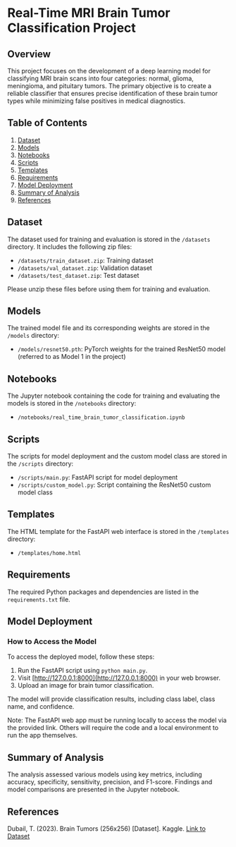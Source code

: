 # Real-Time MRI Brain Tumor Classification Project

## Overview

This project focuses on the development of a deep learning model for classifying MRI brain scans into four categories: normal, glioma, meningioma, and pituitary tumors. The primary objective is to create a reliable classifier that ensures precise identification of these brain tumor types while minimizing false positives in medical diagnostics.

## Table of Contents

1. [Dataset](#dataset)
2. [Models](#models)
3. [Notebooks](#notebooks)
4. [Scripts](#scripts)
5. [Templates](#templates)
6. [Requirements](#requirements)
7. [Model Deployment](#model-deployment)
8. [Summary of Analysis](#summary-of-analysis)
9. [References](#references)

## Dataset

The dataset used for training and evaluation is stored in the `/datasets` directory. It includes the following zip files:

- `/datasets/train_dataset.zip`: Training dataset
- `/datasets/val_dataset.zip`: Validation dataset
- `/datasets/test_dataset.zip`: Test dataset

Please unzip these files before using them for training and evaluation.

## Models

The trained model file and its corresponding weights are stored in the `/models` directory:

- `/models/resnet50.pth`: PyTorch weights for the trained ResNet50 model (referred to as Model 1 in the project)


## Notebooks

The Jupyter notebook containing the code for training and evaluating the models is stored in the `/notebooks` directory:

- `/notebooks/real_time_brain_tumor_classification.ipynb`

## Scripts

The scripts for model deployment and the custom model class are stored in the `/scripts` directory:

- `/scripts/main.py`: FastAPI script for model deployment
- `/scripts/custom_model.py`: Script containing the ResNet50 custom model class

## Templates

The HTML template for the FastAPI web interface is stored in the `/templates` directory:

- `/templates/home.html`

## Requirements

The required Python packages and dependencies are listed in the `requirements.txt` file.

## Model Deployment

### How to Access the Model

To access the deployed model, follow these steps:

1. Run the FastAPI script using `python main.py`.
2. Visit [http://127.0.0.1:8000](http://127.0.0.1:8000) in your web browser.
3. Upload an image for brain tumor classification.

The model will provide classification results, including class label, class name, and confidence.

Note: The FastAPI web app must be running locally to access the model via the provided link. Others will require the code and a local environment to run the app themselves.

## Summary of Analysis

The analysis assessed various models using key metrics, including accuracy, specificity, sensitivity, precision, and F1-score. Findings and model comparisons are presented in the Jupyter notebook.

## References

Dubail, T. (2023). Brain Tumors (256x256) [Dataset]. Kaggle. [Link to Dataset](https://www.kaggle.com/datasets/thomasdubail/brain-tumors-256x256)
